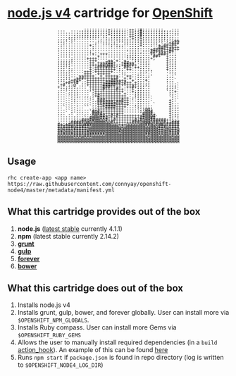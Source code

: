# [node.js v4](https://nodejs.org/) cartridge for [OpenShift](https://www.openshift.com/)

<font face="verdana">
<pre style="font: 10px/5px monospace; text-align: center;">
...``....,;;;;;;;;;+;;;;;;'++;;#;;;;;;;;,.,:::
.......,:;;;;;;;;;;+;;;;;;'++;;#;;;;;;;;:;::::
......,:;;;;;;;;;;;+;;;;;;'++;;#;;;;;;;;;;::::
....,,;;;;;;;;;;';;';;;;;;'++;;#;;;;;;;;;:;;''
,,,,:;;''''''''';';::;;;;;;;+;;+;;;;;;;;;;;;;;
,,,:';''''''''';;;;::,:;;;;;;;;+;;;;;;;;';;;++
::;''''''''''';'';;;;;;'';;;;;:+;;:;;;''''+###
:;''''''''''+;'''''';';;;'';;;;+;::;''+'##+#+'
;'''''''''''';''''''''''''';;;;:::;'''###+++++
;''''''''''';''''''''''''';;;;::;;;+####++##++
:''''''''''';'''''''''''''';;;:,:::##+++++#+: 
:''''''''''''+''+++''''''';;;;:::::++'###+;;, 
:''''''''''''''+'''''''''';;;;:,::;'##+` +::: 
:'''';'''''++++''''''''''''';;:::::+;`   +;;: 
;;;;;;''''''+++''''++'+''+''';:::;:      +;:; 
;;;;;'''''''++'+++###+''+##++''::;;      +;;; 
;;;;;'''''''++++##@##+;;+####+'::;:      +;;; 
;;;';'''''''+'+######+';'##+'++;;:;      +;;; 
;;;';;''''''+'++++++++';;'++''';:;;,     +;;: 
;;;;;'''''+++'+++++++''';;''''';:;':     ';;, 
;;;;;'''''+++''+++++'''':;'''';;:':,     ':;. 
;;;;;'''++++++''+'+++++'''++'';;:;;      :,,` 
;;;;;''+##++++++++++++#''+'+'';::;'      ;::  
;;;''+##+';+++++++++##++++''+';;:+;      ;;;` 
'''+#++#';,+++++++######+#++'+;;:;;      :::. 
'+#';;@'.,.++++++#####++++++++;;;;;      ,;;,`
+;:;;,:,...'+++++###++++''++#+;;:':      ,;;;`
';:..,:,....;++++#++++#++'''+';;:::      .;;'`
;..`.,:,....`;+++++++++++'''+;;;:::      `;:+`
,..`.,:;....`,++++++++++'+''';;;:::       ;;'`
,..``,:;,.,,.,+#++++++++++''';;;:::       ';'`
,..``,;:.....,'#+++++++++++';';;:::`      ';'`
,..``,;,....`,,###++++++#++''';;::,`      +;'`
,..``,',....`,,######+###++''';;::,`      +;'.
,..``,',....`,,++#####+++++'';;;::,.`     +;;.
,.```,':..```,,+++####++++'''';;;:,,      +;;,
,..``,';,....,;++++++++++'''''';;@@:      +;;:
,..``,';,,..`#@#+++++++++'''''';'@@#      +;;:
,,.`.:',.....#@##++++++++'''''''#@@#:     +;;;
......,,.....@@@##++#+#+++++++++#@@@#     +;;;
......,,..`.#@@@###++++++++++++##@@##`    +;':
......,,:##@##@@@@#++#+++++++#+#@@@######++;;,
...,.#####@@@@@@@@@@#+++++++###@@@@@##@@#++###
#+;+#@###@###@@@@@@@@@@+++@@@@@@@##@@#@#@#####
######@#####@@@@@@@@@@@@#@@@@@@@@@@@@@###@####
#@#########@@@@@@@@@@@@@@@@@@@@@@@@@@@##@@@##@
##@##@######@@@@@@@@@@@#@@@@@@@@@@@@@@##@@###@
##################@@@@@@@@@@@@@@@##@@@##@@####
@@@@@@###@###@@@@@@@@@@@@@@@@@@@@@#@@@@@@@@#@@
@@@@@@@@@@@@@@@@@@@@@@@@@@@@@@@@@@@@@@@@@@@@@@
@@@@@@@@@@@@@@@@@@@@@@@@@@@@@@@@@@@@@@@@@@@@@@
@@@@@@@@@@@@@@@@@@@@@@@@@@@@@@@@@@@@@@@@@@@@@@
</pre>
</font>

## Usage

`rhc create-app <app name> https://raw.githubusercontent.com/connyay/openshift-node4/master/metadata/manifest.yml`


What this cartridge provides out of the box
---
1. **node.js** ([latest stable](http://semver.io/node/stable) currently 4.1.1)
2. **npm** (latest stable currently 2.14.2)
3. **[grunt](https://www.npmjs.com/package/grunt-cli)**
4. **[gulp](https://www.npmjs.com/package/gulp)**
5. **[forever](https://www.npmjs.com/package/forever)**
6. **[bower](https://www.npmjs.com/package/bower)**

What this cartridge does out of the box
---
1. Installs node.js v4
2. Installs grunt, gulp, bower, and forever globally. User can install more via `$OPENSHIFT_NPM_GLOBALS`.
3. Installs Ruby compass.  User can install more Gems via `$OPENSHIFT_RUBY_GEMS`
3. Allows the user to manually install required dependencies (in a `build` [action_hook](http://openshift.github.io/documentation/oo_user_guide.html#action-hooks)). An example of this can be found [here](template/.openshift/action_hooks/build)
4. Runs `npm start` if `package.json` is found in repo directory (log is written to `$OPENSHIFT_NODE4_LOG_DIR`)

